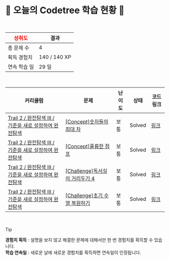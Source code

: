 # 🌲 오늘의 Codetree 학습 현황 🌲

<br />

| <span style="color:red;display:block;text-align:center;"> **성취도**</span> | 결과 |
|---|---|
| 총 문제 수 | 4 |
| 획득 경험치 | 140 / 140 XP |
| 연속 학습 일 | 29 일 |

<br />

|커리큘럼|문제|난이도|상태|코드 링크|
|---|---|---|---|---|
|[Trail 2 / 완전탐색 III / 기준을 새로 설정하여 완전탐색](https://www.codetree.ai/trail-info/novice-mid/)|[[Concept]숫자들의 최대 차](https://www.codetree.ai/trails/complete/curated-cards/intro-maximum-difference-in-numbers/)|보통|Solved|[링크](https://github.com/yoonsunny17/codetree-TILs/blob/main/250131/%EC%88%AB%EC%9E%90%EB%93%A4%EC%9D%98%20%EC%B5%9C%EB%8C%80%20%EC%B0%A8/maximum-difference-in-numbers.js)|
|[Trail 2 / 완전탐색 III / 기준을 새로 설정하여 완전탐색](https://www.codetree.ai/trail-info/novice-mid/)|[[Concept]훌륭한 점프](https://www.codetree.ai/trails/complete/curated-cards/intro-great-jump/)|보통|Solved|[링크](https://github.com/yoonsunny17/codetree-TILs/blob/main/250131/%ED%9B%8C%EB%A5%AD%ED%95%9C%20%EC%A0%90%ED%94%84/great-jump.js)|
|[Trail 2 / 완전탐색 III / 기준을 새로 설정하여 완전탐색](https://www.codetree.ai/trail-info/novice-mid/)|[[Challenge]독서실의 거리두기 4](https://www.codetree.ai/trails/complete/curated-cards/challenge-study-cafe-keeping-distance-4/)|보통|Solved|[링크](https://github.com/yoonsunny17/codetree-TILs/blob/main/250131/%EB%8F%85%EC%84%9C%EC%8B%A4%EC%9D%98%20%EA%B1%B0%EB%A6%AC%EB%91%90%EA%B8%B0%204/study-cafe-keeping-distance-4.js)|
|[Trail 2 / 완전탐색 III / 기준을 새로 설정하여 완전탐색](https://www.codetree.ai/trail-info/novice-mid/)|[[Challenge]초기 수열 복원하기](https://www.codetree.ai/trails/complete/curated-cards/challenge-restore-initial-sequence/)|보통|Solved|[링크](https://github.com/yoonsunny17/codetree-TILs/blob/main/250131/%EC%B4%88%EA%B8%B0%20%EC%88%98%EC%97%B4%20%EB%B3%B5%EC%9B%90%ED%95%98%EA%B8%B0/restore-initial-sequence.js)|


<br />

> [!TIP]
> **경험치 획득** : 설명을 보지 않고 해결한 문제에 대해서만 한 번 경험치를 획득할 수 있습니다.  
> **학습 연속일** : 새로운 날에 새로운 경험치를 획득하면 연속일이 인정됩니다.

